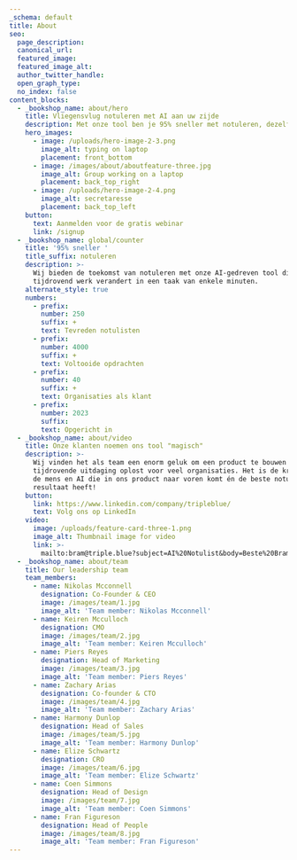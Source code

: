 ```yaml
---
_schema: default
title: About
seo:
  page_description:
  canonical_url:
  featured_image:
  featured_image_alt:
  author_twitter_handle:
  open_graph_type:
  no_index: false
content_blocks:
  - _bookshop_name: about/hero
    title: Vliegensvlug notuleren met AI aan uw zijde
    description: Met onze tool ben je 95% sneller met notuleren, dezelfde kwaliteit.&nbsp;
    hero_images:
      - image: /uploads/hero-image-2-3.png
        image_alt: typing on laptop
        placement: front_bottom
      - image: /images/about/aboutfeature-three.jpg
        image_alt: Group working on a laptop
        placement: back_top_right
      - image: /uploads/hero-image-2-4.png
        image_alt: secretaresse
        placement: back_top_left
    button:
      text: Aanmelden voor de gratis webinar
      link: /signup
  - _bookshop_name: global/counter
    title: '95% sneller '
    title_suffix: notuleren
    description: >-
      Wij bieden de toekomst van notuleren met onze AI-gedreven tool die
      tijdrovend werk verandert in een taak van enkele minuten.
    alternate_style: true
    numbers:
      - prefix:
        number: 250
        suffix: +
        text: Tevreden notulisten
      - prefix:
        number: 4000
        suffix: +
        text: Voltooide opdrachten
      - prefix:
        number: 40
        suffix: +
        text: Organisaties als klant
      - prefix:
        number: 2023
        suffix:
        text: Opgericht in
  - _bookshop_name: about/video
    title: Onze klanten noemen ons tool "magisch"
    description: >-
      Wij vinden het als team een enorm geluk om een product te bouwen dat een
      tijdrovende uitdaging oplost voor veel organisaties. Het is de kracht van
      de mens en AI die in ons product naar voren komt én de beste notulen als
      resultaat heeft!
    button:
      link: https://www.linkedin.com/company/tripleblue/
      text: Volg ons op LinkedIn
    video:
      image: /uploads/feature-card-three-1.png
      image_alt: Thumbnail image for video
      link: >-
        mailto:bram@triple.blue?subject=AI%20Notulist&body=Beste%20Bram%2C%0A%0AIk%20zou%20graag%20meer%20informatie%20willen%20ontvangen%20over%20AINotulist.%20Zouden%20wij%20een%20afspraak%20kunnen%20maken%20voor%20een%20demo%3F%0A%0AAlvast%20bedankt!%0A%0AMet%20vriendelijke%20groet%2C
  - _bookshop_name: about/team
    title: Our leadership team
    team_members:
      - name: Nikolas Mcconnell
        designation: Co-Founder & CEO
        image: /images/team/1.jpg
        image_alt: 'Team member: Nikolas Mcconnell'
      - name: Keiren Mcculloch
        designation: CMO
        image: /images/team/2.jpg
        image_alt: 'Team member: Keiren Mcculloch'
      - name: Piers Reyes
        designation: Head of Marketing
        image: /images/team/3.jpg
        image_alt: 'Team member: Piers Reyes'
      - name: Zachary Arias
        designation: Co-founder & CTO
        image: /images/team/4.jpg
        image_alt: 'Team member: Zachary Arias'
      - name: Harmony Dunlop
        designation: Head of Sales
        image: /images/team/5.jpg
        image_alt: 'Team member: Harmony Dunlop'
      - name: Elize Schwartz
        designation: CRO
        image: /images/team/6.jpg
        image_alt: 'Team member: Elize Schwartz'
      - name: Coen Simmons
        designation: Head of Design
        image: /images/team/7.jpg
        image_alt: 'Team member: Coen Simmons'
      - name: Fran Figureson
        designation: Head of People
        image: /images/team/8.jpg
        image_alt: 'Team member: Fran Figureson'
---
```

